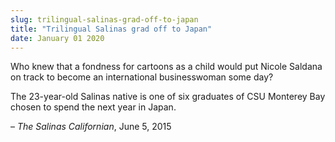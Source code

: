 ```yaml
---
slug: trilingual-salinas-grad-off-to-japan
title: "Trilingual Salinas grad off to Japan"
date: January 01 2020
---
```


 
<p>
  Who knew that a fondness for cartoons as a child would put Nicole Saldana on
  track to become an international businesswoman some day?
</p>
<p>
  The 23&#45;year&#45;old Salinas native is one of six graduates of CSU Monterey
  Bay chosen to spend the next year in Japan.
</p>
<p>– <em>The Salinas Californian</em>, June 5, 2015</p>
 
